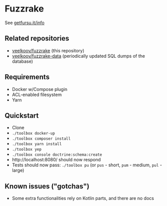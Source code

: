 # Fuzzrake

See [getfursu.it/info](https://getfursu.it/info)


## Related repositories

* [veelkoov/fuzzrake](https://github.com/veelkoov/fuzzrake) (this repository)
* [veelkoov/fuzzrake-data](https://github.com/veelkoov/fuzzrake-data) (periodically updated SQL dumps of the database)


## Requirements

* Docker w/Compose plugin
* ACL-enabled filesystem
* Yarn


## Quickstart


* Clone
* `./toolbox docker-up`
* `./toolbox composer install`
* `./toolbox yarn install`
* `./toolbox yep`
* `./toolbox console doctrine:schema:create`
* http://localhost:8080/ should now respond
* Tests should now pass: `./toolbox pu` (or `pus` - short, `pum` - medium, `pul` - large)


## Known issues ("gotchas")

* Some extra functionalities rely on Kotlin parts, and there are no docs
